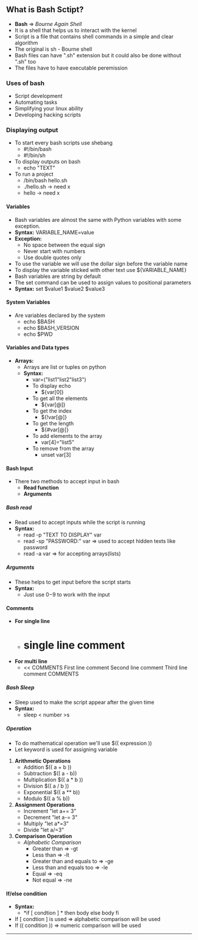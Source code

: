 ## What is Bash Sctipt?
- **Bash** => *Bourne Again Shell*
- It is a shell that helps us to interact with the kernel
- Script is a file that contains shell commands in a simple and clear algorithm
- The original is sh - Bourne shell
- Bash files can have ".sh" extension but  it could also be done without ".sh" too
- The files have to have executable peremission
### Uses of bash
- Script development
- Automating tasks
- Simplifying your linux ability
- Developing hacking scripts
### Displaying output
- To start every bash scripts use shebang
	- #!/bin/bash
	- #!/bin/sh
- To display outputs on bash
	- echo "TEXT"
- To run a project
	- /bin/bash hello.sh
	- ./hello.sh -> need x
	- hello -> need x
#### Variables
- Bash variables are almost the same with Python variables with some exception.
- **Syntax:** VARIABLE_NAME=value
- **Exception:** 
	- No space between the equal sign
	- Never start with numbers
	- Use double quotes only
- To use the variable we will use the dollar sign before the variable name
- To display the variable sticked with other text use ${VARIABLE_NAME}
- Bash variables are string by default
- The set command can be used to assign values to positional parameters
- **Syntax:** set $value1 $value2 $value3
#### System Variables
- Are variables declared by the system
	- echo $BASH
	- echo $BASH_VERSION
	- echo $PWD
#### Variables and Data types
- **Arrays:** 
	- Arrays are list or tuples on python
	- **Syntax:** 
		- var=("list1"list2"list3")
		- To display echo
			- ${var[0]}
		- To get all the elements
			- ${var[@]}
		- To get the index
			- ${!var[@]}
		- To get the length
			- ${#var[@]}
		- To add elements to the array
			- var[4]="list5"
		- To remove from the array
			- unset var[3]
#### Bash Input
- There two methods to accept input in bash
	- **Read function**
	- **Arguments**
##### Bash read
- Read used to accept inputs while the script is running
- **Syntax:** 
	- read -p "TEXT TO DISPLAY" var
	- read -sp "PASSWORD:" var => used to accept hidden texts like password
	- read -a var => for accepting arrays(lists)
##### Arguments
- These helps to get input before the script starts
- **Syntax:** 
	- Just use $0-$9 to work with the input
#### Comments
- **For single line**
	-  # single line comment
- **For multi line**
	- << COMMENTS
		First line comment
		Second line comment
		Third line comment
	 COMMENTS
##### Bash Sleep
- Sleep used to make the script appear after the given time
- **Syntax:** 
	- sleep < number >s
##### Operation
- To do mathematical operation we'll use $(( expression ))
- Let keyword is used for assigning variable
1. **Arithmetic Operations**
	- Addition $(( a + b ))
	- Subtraction $(( a - b))
	- Multiplication $(( a * b ))
	- Division $(( a / b ))
	- Exponential $(( a ** b))
	- Modulo $(( a % b))
2. **Assignment Operations**
	- Increment "let a+= 3"
	- Decrement "let a-= 3"
	- Multiply "let a*=3"
	- Divide "let a/=3"
3. **Comparison Operation**
	-  *Alphabetic Comparison*
		- Greater than => -gt
		- Less than => -lt
		- Greater than and equals to => -ge
		- Less than and equals too => -le
		- Equal => -eq
		- Not equal => -ne
#### If/else condition
- **Syntax:**
	- *if [ condtion ] *
	  then
		  body
	  else
		  body
	  fi
- If [ condtion ] is used => alphabetic comparison will be used
- If (( condition )) => numeric comparison will be used
---